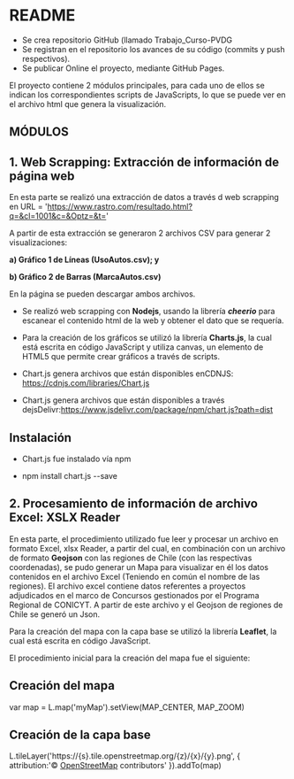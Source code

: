 # README

* Se crea repositorio GitHub (llamado Trabajo_Curso-PVDG
* Se registran en el repositorio los avances de su código (commits y push respectivos).
* Se publicar Online el proyecto, mediante GitHub Pages.

El proyecto contiene 2 módulos principales, para cada uno de ellos se indican los correspondientes scripts de JavaScripts, lo que se puede ver en el archivo html que genera la visualización.

## MÓDULOS 

## 1. Web Scrapping: Extracción de información de página web
En esta parte se realizó una extracción de datos a través d web scrapping en 
URL = 'https://www.rastro.com/resultado.html?q=&cl=1001&c=&Optz=&t='

A partir de esta extracción se generaron 2 archivos CSV para generar 2 visualizaciones:

**a) Gráfico 1 de Líneas (UsoAutos.csv); y**

**b) Gráfico 2 de Barras (MarcaAutos.csv)**

En la página se pueden descargar ambos archivos.

* Se realizó web scrapping con **Nodejs**, usando la librería _**cheerio**_ para escanear el contenido html de la web y obtener el dato que se requería.

* Para la creación de los gráficos se utilizó la librería **Charts.js**, la cual está escrita en código JavaScript y utiliza canvas, un elemento de HTML5 que permite crear gráficos a través de scripts.

* Chart.js genera archivos que están disponibles enCDNJS: https://cdnjs.com/libraries/Chart.js
* Chart.js genera archivos que están disponibles a través dejsDelivr:https://www.jsdelivr.com/package/npm/chart.js?path=dist

## **Instalación**

* Chart.js fue instalado vía npm

* npm install chart.js --save


## 2. Procesamiento de información de archivo Excel: XSLX Reader

En esta parte, el procedimiento utilizado fue leer y procesar un archivo en formato Excel, xlsx Reader, a partir del cual, en combinación con un archivo de formato **Geojson** con las regiones de Chile (con las respectivas coordenadas), se pudo generar un Mapa para visualizar en él los datos contenidos en el archivo Excel (Teniendo en común el nombre de las regiones). 
El archivo excel contiene datos referentes a proyectos adjudicados en el marco de Concursos gestionados por el Programa Regional de CONICYT. A partir de este archivo y el Geojson de regiones de Chile se generó un Json.

Para la creación del mapa con la capa base se utilizó la librería **Leaflet**, la cual está escrita en código JavaScript.

El procedimiento inicial para la creación del mapa fue el siguiente:

## Creación del mapa

var map = L.map('myMap').setView(MAP_CENTER, MAP_ZOOM)

## Creación de la capa base

L.tileLayer('https://{s}.tile.openstreetmap.org/{z}/{x}/{y}.png', {
attribution:'&copy; <a href="https://www.openstreetmap.org/copyright">OpenStreetMap</a> contributors'
}).addTo(map)




